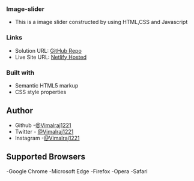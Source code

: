 ### Image-slider
  - This is a image slider constructed by using HTML,CSS and Javascript
### Links

- Solution URL: [GitHub Repo](https://github.com/Vimalraj1221/Image-slider)
- Live Site URL: [Netlify Hosted](https://frabjous-jalebi-d88f36.netlify.app/)

### Built with

- Semantic HTML5 markup
- CSS style properties 

## Author

- Github -[@Vimalraj1221](https://www.github.com/Vimalraj1221)
- Twitter - [@Vimalraj1221](https://twitter.com/VimalRaj_1221)
- Instagram -[@Vimalraj1221](https://www.instagram.com/vimalraj_1221/)

## Supported Browsers

-Google Chrome
-Microsoft Edge
-Firefox
-Opera
-Safari
